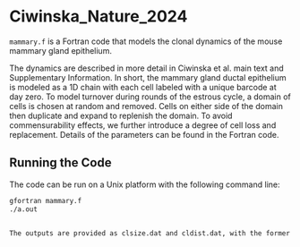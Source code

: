 # Ciwinska_Nature_2024


`mammary.f` is a Fortran code that models the clonal dynamics of the mouse mammary gland epithelium.

The dynamics are described in more detail in Ciwinska et al. main text and Supplementary Information. In short, the mammary gland ductal epithelium is modeled as a 1D chain with each cell labeled with a unique barcode at day zero. To model turnover during rounds of the estrous cycle, a domain of cells is chosen at random and removed. Cells on either side of the domain then duplicate and expand to replenish the domain. To avoid commensurability effects, we further introduce a degree of cell loss and replacement. Details of the parameters can be found in the Fortran code.

## Running the Code

The code can be run on a Unix platform with the following command line:

```sh
gfortran mammary.f
./a.out


The outputs are provided as clsize.dat and cldist.dat, with the former containing the average statistics as a function of estrous cycle number and the latter containing the clone size distributions. 
